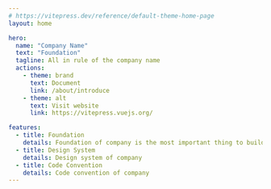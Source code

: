 ```yaml
---
# https://vitepress.dev/reference/default-theme-home-page
layout: home

hero:
  name: "Company Name"
  text: "Foundation"
  tagline: All in rule of the company name
  actions:
    - theme: brand
      text: Document
      link: /about/introduce
    - theme: alt
      text: Visit website
      link: https://vitepress.vuejs.org/

features:
  - title: Foundation
    details: Foundation of company is the most important thing to build a strong company
  - title: Design System
    details: Design system of company
  - title: Code Convention
    details: Code convention of company
---
```


